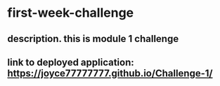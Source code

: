 # first-week-challenge

## description. this is module 1 challenge 

## link to deployed application: https://joyce77777777.github.io/Challenge-1/